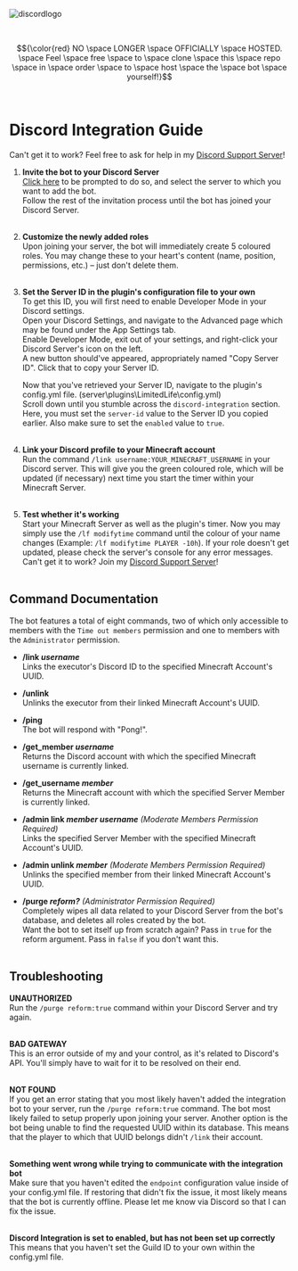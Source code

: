 ![discordlogo](https://github.com/user-attachments/assets/638bac06-469a-4f57-9f6c-825f1b1e1b89)

<br>

$${\color{red} NO \space LONGER \space OFFICIALLY \space HOSTED. \space Feel \space free \space to \space clone \space this \space repo \space in \space order \space to \space host \space the \space bot \space yourself!}$$

<br>

# Discord Integration Guide
Can't get it to work? Feel free to ask for help in my [Discord Support Server](https://www.discord.gg/phJHjvrdE5)!

1. **Invite the bot to your Discord Server** <br>
    [Click here](https://discord.com/api/oauth2/authorize?client_id=1160212770382430328&permissions=268435456&scope=bot%20applications.commands) to be prompted to do so, and
    select the server to which you want to add the bot. <br>
    Follow the rest of the invitation process until the bot has joined your Discord Server. <br> <br>

2. **Customize the newly added roles** <br>
   Upon joining your server, the bot will immediately create 5 coloured roles. You may change these to your heart's content (name, position, permissions, etc.) – just don't delete them. <br> <br>

3. **Set the Server ID in the plugin's configuration file to your own** <br>
    To get this ID, you will first need to enable Developer Mode in your Discord settings. <br>
    Open your Discord Settings, and navigate to the Advanced page which may be found under the App Settings tab. <br>
    Enable Developer Mode, exit out of your settings, and right-click your Discord Server's icon on the left. <br>
    A new button should've appeared, appropriately named "Copy Server ID". Click that to copy your Server ID. <br>
    
    Now that you've retrieved your Server ID, navigate to the plugin's config.yml file. (server\plugins\LimitedLife\config.yml) <br>
    Scroll down until you stumble across the `discord-integration` section. Here, you must set the `server-id` value to the Server ID you copied earlier.
    Also make sure to set the `enabled` value to `true`. <br> <br>

4. **Link your Discord profile to your Minecraft account** <br>
   Run the command `/link username:YOUR_MINECRAFT_USERNAME` in your Discord server. This will give you the green coloured role,
   which will be updated (if necessary) next time you start the timer within your Minecraft Server. <br> <br>

5. **Test whether it's working** <br>
   Start your Minecraft Server as well as the plugin's timer. Now you may simply use the `/lf modifytime` command until the colour of your name changes (Example: `/lf modifytime PLAYER -10h`).
   If your role doesn't get updated, please check the server's console for any error messages. Can't get it to work? Join my [Discord Support Server](https://www.discord.gg/phJHjvrdE5)! <br> <br>

## Command Documentation
The bot features a total of eight commands, two of which only accessible to members with the `Time out members` permission and one to members with the `Administrator` permission. <br>

- **/link *username*** <br>
  Links the executor's Discord ID to the specified Minecraft Account's UUID.

- **/unlink** <br>
  Unlinks the executor from their linked Minecraft Account's UUID.

- **/ping** <br>
  The bot will respond with "Pong!".

- **/get_member *username*** <br>
  Returns the Discord account with which the specified Minecraft username is currently linked.

- **/get_username *member*** <br>
  Returns the Minecraft account with which the specified Server Member is currently linked.

- **/admin link *member* *username*** *(Moderate Members Permission Required)* <br>
  Links the specified Server Member with the specified Minecraft Account's UUID.

- **/admin unlink *member*** *(Moderate Members Permission Required)* <br>
  Unlinks the specified member from their linked Minecraft Account's UUID.

- **/purge *reform?*** *(Administrator Permission Required)* <br>
  Completely wipes all data related to your Discord Server from the bot's database, and deletes all roles created by the bot. <br>
  Want the bot to set itself up from scratch again? Pass in `true` for the reform argument. Pass in `false` if you don't want this. <br> <br>

## Troubleshooting

**UNAUTHORIZED** <br>
Run the `/purge reform:true` command within your Discord Server and try again. <br> <br>

**BAD GATEWAY** <br>
This is an error outside of my and your control, as it's related to Discord's API. You'll simply have to wait for it to be resolved on their end. <br> <br>

**NOT FOUND** <br>
If you get an error stating that you most likely haven't added the integration bot to your server, run the `/purge reform:true` command. The bot most likely failed to setup properly upon joining your server.
Another option is the bot being unable to find the requested UUID within its database. This means that the player to which that UUID belongs didn't `/link` their account. <br> <br>

**Something went wrong while trying to communicate with the integration bot** <br>
Make sure that you haven't edited the `endpoint` configuration value inside of your config.yml file.
If restoring that didn't fix the issue, it most likely means that the bot is currently offline. Please let me know via Discord so that I can fix the issue. <br> <br>

**Discord Integration is set to enabled, but has not been set up correctly** <br>
This means that you haven't set the Guild ID to your own within the config.yml file.
